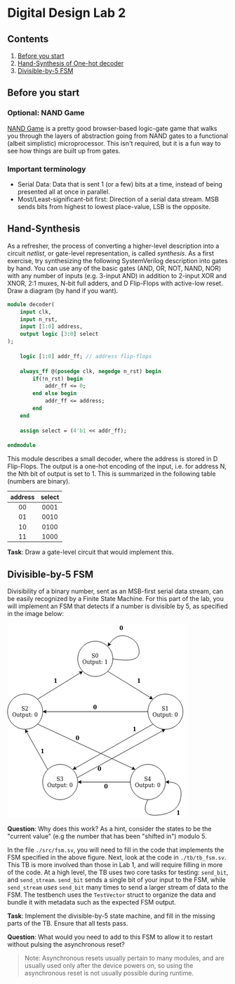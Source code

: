 # Digital Design Lab 2

## Contents
1. [Before you start](#before-you-start)
2. [Hand-Synthesis of One-hot decoder](#hand-synthesis)
3. [Divisible-by-5 FSM](#divisible-by-5-fsm)

## Before you start

### Optional: NAND Game
[NAND Game](https://www.nandgame.com/) is a pretty good browser-based logic-gate game that walks you through the layers of abstraction going from NAND gates to a functional (albeit simplistic) microprocessor. This isn't required, but it is a fun way to see how things are built up from gates.

### Important terminology
- Serial Data: Data that is sent 1 (or a few) bits at a time, instead of being presented all at once in parallel. 
- Most/Least-significant-bit first: Direction of a serial data stream. MSB sends bits from highest to lowest place-value, LSB is the opposite.

## Hand-Synthesis
As a refresher, the process of converting a higher-level description into a circuit *netlist*, or gate-level representation, is called *synthesis*. As a first exercise, try synthesizing the following SystemVerilog description into gates by hand. You can use any of the basic gates (AND, OR, NOT, NAND, NOR) with any number of inputs (e.g. 3-input AND) in addition to 2-input XOR and XNOR, 2:1 muxes, N-bit full adders, and D Flip-Flops with active-low reset. Draw a diagram (by hand if you want).



```sv
module decoder(
    input clk,
    input n_rst,
    input [1:0] address,
    output logic [3:0] select
);

    logic [1:0] addr_ff; // address flip-flops

    always_ff @(posedge clk, negedge n_rst) begin
        if(!n_rst) begin
            addr_ff <= 0;
        end else begin
            addr_ff <= address;
        end
    end

    assign select = (4'b1 << addr_ff);

endmodule
```
This module describes a small decoder, where the address is stored in D Flip-Flops. The output is a one-hot encoding of the input, i.e. for address N, the Nth bit of output is set to 1. This is summarized in the following table (numbers are binary).

| address | select |
|:-------:|:------:|
|   00    |  0001  |
|   01    |  0010  |
|   10    |  0100  |
|   11    |  1000  |


**Task**: Draw a gate-level circuit that would implement this. 

## Divisible-by-5 FSM
Divisibility of a binary number, sent as an MSB-first serial data stream, can be easily recognized by a Finite State Machine. For this part of the lab, you will implement an FSM that detects if a number is divisible by 5, as specified in the image below:

![Divisible-by-5 FSM](./doc/fsm.png)

**Question**: Why does this work? As a hint, consider the states to be the "current value" (e.g the number that has been "shifted in") modulo 5.

In the file `./src/fsm.sv`, you will need to fill in the code that implements the FSM specified in the above figure. Next, look at the code in `./tb/tb_fsm.sv`. This TB is more involved than those in Lab 1, and will require filling in more of the code. At a high level, the TB uses two core tasks for testing: `send_bit`, and `send_stream`. `send_bit` sends a single bit of your input to the FSM, while `send_stream` *uses* `send_bit` many times to send a larger stream of data to the FSM. The testbench uses the `TestVector` struct to organize the data and bundle it with metadata such as the expected FSM output.

**Task**: Implement the divisible-by-5 state machine, and fill in the missing parts of the TB. Ensure that all tests pass.

**Question**: What would you need to add to this FSM to allow it to restart without pulsing the asynchronous reset?
> Note: Asynchronous resets usually pertain to many modules, and are usually used only after the device powers on, so using the asynchronous reset is not usually possible during runtime.

